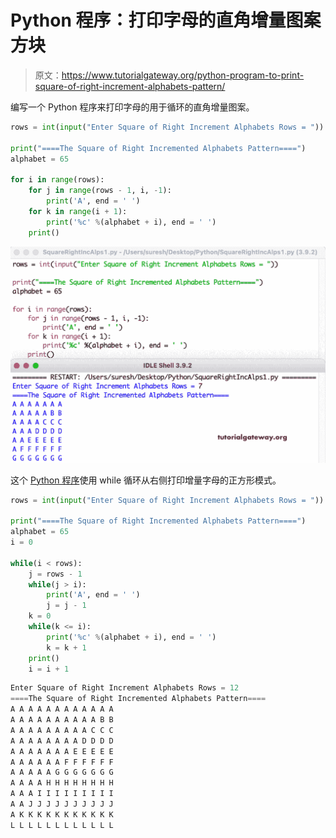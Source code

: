 # Python 程序：打印字母的直角增量图案方块

> 原文：<https://www.tutorialgateway.org/python-program-to-print-square-of-right-increment-alphabets-pattern/>

编写一个 Python 程序来打印字母的用于循环的直角增量图案。

```py
rows = int(input("Enter Square of Right Increment Alphabets Rows = "))

print("====The Square of Right Incremented Alphabets Pattern====")
alphabet = 65

for i in range(rows):
    for j in range(rows - 1, i, -1):
        print('A', end = ' ')
    for k in range(i + 1):
        print('%c' %(alphabet + i), end = ' ')
    print()
```

![Python Program to Print Square of Right Increment Alphabets Pattern](img/3d3a3998724e0a4ccbf176cfc404e784.png)

这个 [Python 程序](https://www.tutorialgateway.org/python-programming-examples/)使用 while 循环从右侧打印增量字母的正方形模式。

```py
rows = int(input("Enter Square of Right Increment Alphabets Rows = "))

print("====The Square of Right Incremented Alphabets Pattern====")
alphabet = 65
i = 0

while(i < rows):
    j = rows - 1
    while(j > i):
        print('A', end = ' ')
        j = j - 1
    k = 0
    while(k <= i):
        print('%c' %(alphabet + i), end = ' ')
        k = k + 1
    print()
    i = i + 1
```

```py
Enter Square of Right Increment Alphabets Rows = 12
====The Square of Right Incremented Alphabets Pattern====
A A A A A A A A A A A A 
A A A A A A A A A A B B 
A A A A A A A A A C C C 
A A A A A A A A D D D D 
A A A A A A A E E E E E 
A A A A A A F F F F F F 
A A A A A G G G G G G G 
A A A A H H H H H H H H 
A A A I I I I I I I I I 
A A J J J J J J J J J J 
A K K K K K K K K K K K 
L L L L L L L L L L L L 
```